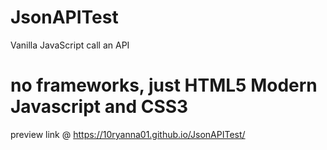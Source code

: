 # JsonAPITest
Vanilla JavaScript call an  API

# no frameworks, just HTML5 Modern Javascript and CSS3

preview link @ https://10ryanna01.github.io/JsonAPITest/

